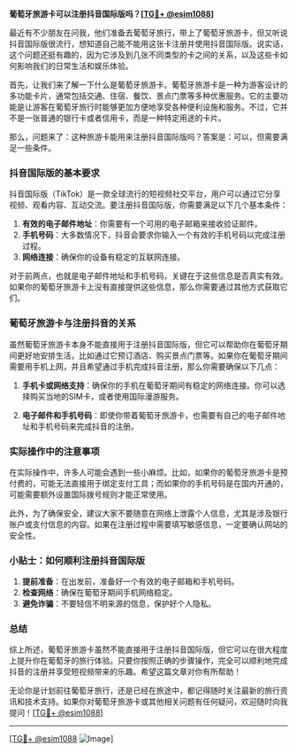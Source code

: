 **葡萄牙旅游卡可以注册抖音国际版吗？[[TG💪+ @esim1088](https://t.me/s/esim1088)]**

最近有不少朋友在问我，他们准备去葡萄牙旅行，带上了葡萄牙旅游卡，但又听说抖音国际版很流行，想知道自己能不能用这张卡注册并使用抖音国际版。说实话，这个问题还挺有趣的，因为它涉及到几张不同类型的卡之间的关系，以及这些卡如何影响我们的日常生活和娱乐体验。

首先，让我们来了解一下什么是葡萄牙旅游卡。葡萄牙旅游卡是一种为游客设计的多功能卡片，通常包括交通、住宿、餐饮、景点门票等多种优惠服务。它的主要功能是让游客在葡萄牙旅行时能够更加方便地享受各种便利设施和服务。不过，它并不是一张普通的银行卡或者信用卡，而是一种特定用途的卡片。

那么，问题来了：这种旅游卡能用来注册抖音国际版吗？答案是：可以，但需要满足一些条件。

### 抖音国际版的基本要求

抖音国际版（TikTok）是一款全球流行的短视频社交平台，用户可以通过它分享视频、观看内容、互动交流。要注册抖音国际版，你需要满足以下几个基本条件：

1. **有效的电子邮件地址**：你需要有一个可用的电子邮箱来接收验证邮件。
2. **手机号码**：大多数情况下，抖音会要求你输入一个有效的手机号码以完成注册过程。
3. **网络连接**：确保你的设备有稳定的互联网连接。

对于前两点，也就是电子邮件地址和手机号码，关键在于这些信息是否真实有效。如果你的葡萄牙旅游卡上没有直接提供这些信息，那么你需要通过其他方式获取它们。

### 葡萄牙旅游卡与注册抖音的关系

虽然葡萄牙旅游卡本身不能直接用于注册抖音国际版，但它可以帮助你在葡萄牙期间更好地安排生活，比如通过它预订酒店、购买景点门票等。如果你在葡萄牙期间需要用手机上网，并且希望通过手机完成抖音注册，那么你需要确保以下几点：

1. **手机卡或网络支持**：确保你的手机在葡萄牙期间有稳定的网络连接。你可以选择购买当地的SIM卡，或者使用国际漫游服务。
   
2. **电子邮件和手机号码**：即使你带着葡萄牙旅游卡，也需要有自己的电子邮件地址和手机号码来完成抖音的注册。

### 实际操作中的注意事项

在实际操作中，许多人可能会遇到一些小麻烦。比如，如果你的葡萄牙旅游卡是预付费的，可能无法直接用于绑定支付工具；而如果你的手机号码是在国内开通的，可能需要额外设置国际拨号规则才能正常使用。

此外，为了确保安全，建议大家不要随意在网络上泄露个人信息，尤其是涉及银行账户或支付信息的内容。如果在注册过程中需要填写敏感信息，一定要确认网站的安全性。

### 小贴士：如何顺利注册抖音国际版

1. **提前准备**：在出发前，准备好一个有效的电子邮箱和手机号码。
2. **检查网络**：确保在葡萄牙期间手机网络稳定。
3. **避免诈骗**：不要轻信不明来源的信息，保护好个人隐私。

### 总结

综上所述，葡萄牙旅游卡虽然不能直接用于注册抖音国际版，但它可以在很大程度上提升你在葡萄牙的旅行体验。只要你按照正确的步骤操作，完全可以顺利地完成抖音的注册并享受短视频带来的乐趣。希望这篇文章对你有所帮助！

无论你是计划前往葡萄牙旅行，还是已经在旅途中，都记得随时关注最新的旅行资讯和技术支持。如果你对葡萄牙旅游卡或其他相关问题有任何疑问，欢迎随时向我提问！[[TG💪+ @esim1088](https://t.me/s/esim1088)]

---

[[TG💪+ @esim1088](https://t.me/s/esim1088) ![Image](https://i.postimg.cc/4NQfJmqS/Snipaste-2025-05-13-00-14-12.png)]